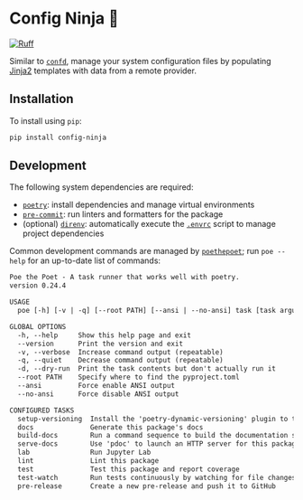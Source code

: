 # Config Ninja 🥷

[![Ruff](https://img.shields.io/endpoint?url=https://raw.githubusercontent.com/astral-sh/ruff/main/assets/badge/v2.json)](https://github.com/astral-sh/ruff)

Similar to [`confd`](https://github.com/kelseyhightower/confd), manage your system configuration files by populating [Jinja2](https://jinja.palletsprojects.com/en/3.1.x/) templates with data from a remote provider.

## Installation

To install using `pip`:

```sh
pip install config-ninja
```

## Development

The following system dependencies are required:

- [`poetry`](https://python-poetry.org/docs/#installation): install dependencies and manage virtual environments
- [`pre-commit`](https://pre-commit.com/#install): run linters and formatters for the package
- (optional) [`direnv`](https://direnv.net/docs/installation.html): automatically execute the [`.envrc`](./.envrc) script to manage project dependencies

Common development commands are managed by [`poethepoet`](https://github.com/nat-n/poethepoet); run `poe --help` for an up-to-date list of commands:

```txt
Poe the Poet - A task runner that works well with poetry.
version 0.24.4

USAGE
  poe [-h] [-v | -q] [--root PATH] [--ansi | --no-ansi] task [task arguments]

GLOBAL OPTIONS
  -h, --help     Show this help page and exit
  --version      Print the version and exit
  -v, --verbose  Increase command output (repeatable)
  -q, --quiet    Decrease command output (repeatable)
  -d, --dry-run  Print the task contents but don't actually run it
  --root PATH    Specify where to find the pyproject.toml
  --ansi         Force enable ANSI output
  --no-ansi      Force disable ANSI output

CONFIGURED TASKS
  setup-versioning  Install the 'poetry-dynamic-versioning' plugin to the local 'poetry' installation
  docs              Generate this package's docs
  build-docs        Run a command sequence to build the documentation suite
  serve-docs        Use 'pdoc' to launch an HTTP server for this package's docs
  lab               Run Jupyter Lab
  lint              Lint this package
  test              Test this package and report coverage
  test-watch        Run tests continuously by watching for file changes
  pre-release       Create a new pre-release and push it to GitHub
```
